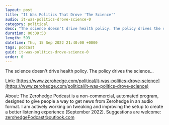 ```yaml
---
layout: post
title: "It Was Politics That Drove 'The Science'"
audio: it-was-politics-drove-science-0
category: political
desc: "The science doesn't drive health policy. The policy drives the science..."
duration: 00:09:53
length: 593
datetime: Thu, 15 Sep 2022 21:40:00 +0000
tags: podcast
guid: it-was-politics-drove-science-0
order: 0
---
```

The science doesn't drive health policy. The policy drives the science...

Link: [https://www.zerohedge.com/political/it-was-politics-drove-science](https://www.zerohedge.com/political/it-was-politics-drove-science)

About: The Zerohedge Podcast is a non-commercial, automated program, designed to give people a way to get news from Zerohedge in an audio format.  I am actively working on tweaking and improving the setup to create a better listening experience (September 2022).  Suggestions are welcome: [zerohedgePodcast@outlook.com](mailto:zerohedgePodcast@outlook.com)